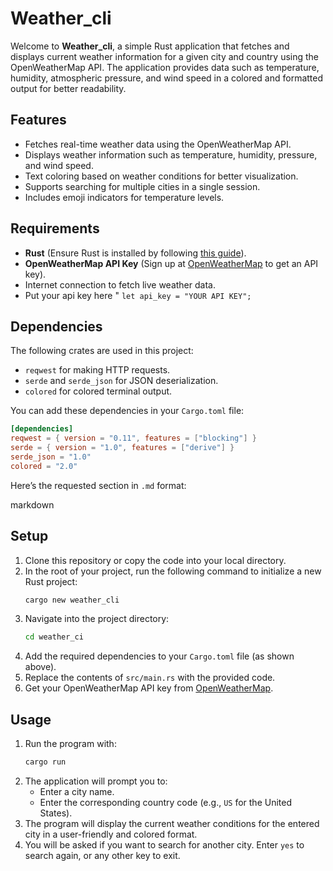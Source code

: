 # Weather_cli

Welcome to **Weather_cli**, a simple Rust application that fetches and displays current weather information for a given city and country using the OpenWeatherMap API. The application provides data such as temperature, humidity, atmospheric pressure, and wind speed in a colored and formatted output for better readability.

## Features

- Fetches real-time weather data using the OpenWeatherMap API.
- Displays weather information such as temperature, humidity, pressure, and wind speed.
- Text coloring based on weather conditions for better visualization.
- Supports searching for multiple cities in a single session.
- Includes emoji indicators for temperature levels.

## Requirements

- **Rust** (Ensure Rust is installed by following [this guide](https://www.rust-lang.org/learn/get-started)).
- **OpenWeatherMap API Key** (Sign up at [OpenWeatherMap](https://openweathermap.org/) to get an API key).
- Internet connection to fetch live weather data.
- Put your api key here " `let api_key = "YOUR API KEY";`

## Dependencies

The following crates are used in this project:
- `reqwest` for making HTTP requests.
- `serde` and `serde_json` for JSON deserialization.
- `colored` for colored terminal output.

You can add these dependencies in your `Cargo.toml` file:

```toml
[dependencies]
reqwest = { version = "0.11", features = ["blocking"] }
serde = { version = "1.0", features = ["derive"] }
serde_json = "1.0"
colored = "2.0"
```

Here’s the requested section in `.md` format:

markdown
## Setup

1. Clone this repository or copy the code into your local directory.
2. In the root of your project, run the following command to initialize a new Rust project:
   ```bash
   cargo new weather_cli
   ```
3. Navigate into the project directory:
   ```bash
   cd weather_ci
   ```
4. Add the required dependencies to your `Cargo.toml` file (as shown above).
5. Replace the contents of `src/main.rs` with the provided code.
6. Get your OpenWeatherMap API key from [OpenWeatherMap](https://openweathermap.org/).

## Usage

1. Run the program with:
   ```bash
   cargo run
   ```
2. The application will prompt you to:
   - Enter a city name.
   - Enter the corresponding country code (e.g., `US` for the United States).
3. The program will display the current weather conditions for the entered city in a user-friendly and colored format.
4. You will be asked if you want to search for another city. Enter `yes` to search again, or any other key to exit.
``` 